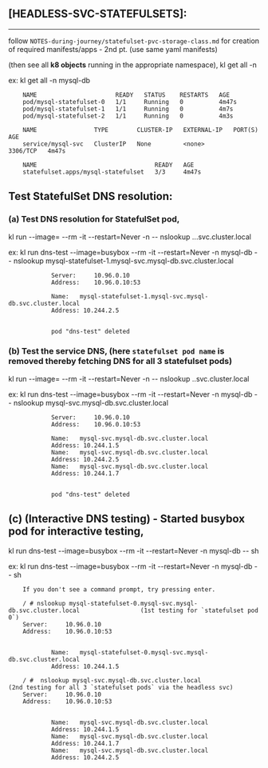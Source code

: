 ## [HEADLESS-SVC-STATEFULSETS]:
--------
follow `NOTES-during-journey/statefulset-pvc-storage-class.md`
for creation of required manifests/apps - 2nd pt.               (use same yaml manifests)


(then see all **k8 objects** running in the appropriate namespace),
kl get all -n <ns-name>

ex: kl get all -n mysql-db 

        NAME                      READY   STATUS    RESTARTS   AGE
        pod/mysql-statefulset-0   1/1     Running   0          4m47s
        pod/mysql-statefulset-1   1/1     Running   0          4m7s
        pod/mysql-statefulset-2   1/1     Running   0          4m3s

        NAME                TYPE        CLUSTER-IP   EXTERNAL-IP   PORT(S)    AGE
        service/mysql-svc   ClusterIP   None         <none>        3306/TCP   4m47s

        NAME                                 READY   AGE
        statefulset.apps/mysql-statefulset   3/3     4m47s



## Test StatefulSet DNS resolution:

### (a) Test DNS resolution for StatefulSet pod,
kl run <test-temp-pod-name> --image=<dummyBackend-image-name> --rm -it --restart=Never -n <ns-name> -- nslookup <statefulset-pod-name>.<headless-svc-name>.<ns-name>.svc.cluster.local

ex: kl run dns-test --image=busybox --rm -it --restart=Never -n mysql-db -- nslookup mysql-statefulset-1.mysql-svc.mysql-db.svc.cluster.local

                Server:		10.96.0.10
                Address:	10.96.0.10:53

                Name:	mysql-statefulset-1.mysql-svc.mysql-db.svc.cluster.local
                Address: 10.244.2.5


                pod "dns-test" deleted


### (b) Test the service DNS,       (here `statefulset pod name` is removed thereby fetching DNS for all 3 statefulset pods)
kl run <test-temp-pod-name> --image=<dummyBackend-image-name> --rm -it --restart=Never -n <ns-name> -- nslookup <headless-svc-name>.<ns-name>.svc.cluster.local

ex: kl run dns-test --image=busybox --rm -it --restart=Never -n mysql-db -- nslookup mysql-svc.mysql-db.svc.cluster.local

                Server:		10.96.0.10
                Address:	10.96.0.10:53

                Name:	mysql-svc.mysql-db.svc.cluster.local
                Address: 10.244.1.5
                Name:	mysql-svc.mysql-db.svc.cluster.local
                Address: 10.244.2.5
                Name:	mysql-svc.mysql-db.svc.cluster.local
                Address: 10.244.1.7


                pod "dns-test" deleted



## (c) (Interactive DNS testing) - Started busybox pod for interactive testing,
kl run dns-test --image=busybox --rm -it --restart=Never -n mysql-db -- sh

ex: kl run dns-test --image=busybox --rm -it --restart=Never -n mysql-db -- sh

        If you don't see a command prompt, try pressing enter.

        / # nslookup mysql-statefulset-0.mysql-svc.mysql-db.svc.cluster.local                 (1st testing for `statefulset pod 0`)
        Server:		10.96.0.10
        Address:	10.96.0.10:53


                Name:	mysql-statefulset-0.mysql-svc.mysql-db.svc.cluster.local                        
                Address: 10.244.1.5

        / #  nslookup mysql-svc.mysql-db.svc.cluster.local                       (2nd testing for all 3 `statefulset pods` via the headless svc)
        Server:		10.96.0.10
        Address:	10.96.0.10:53


                Name:	mysql-svc.mysql-db.svc.cluster.local
                Address: 10.244.1.5
                Name:	mysql-svc.mysql-db.svc.cluster.local
                Address: 10.244.1.7
                Name:	mysql-svc.mysql-db.svc.cluster.local
                Address: 10.244.2.5




